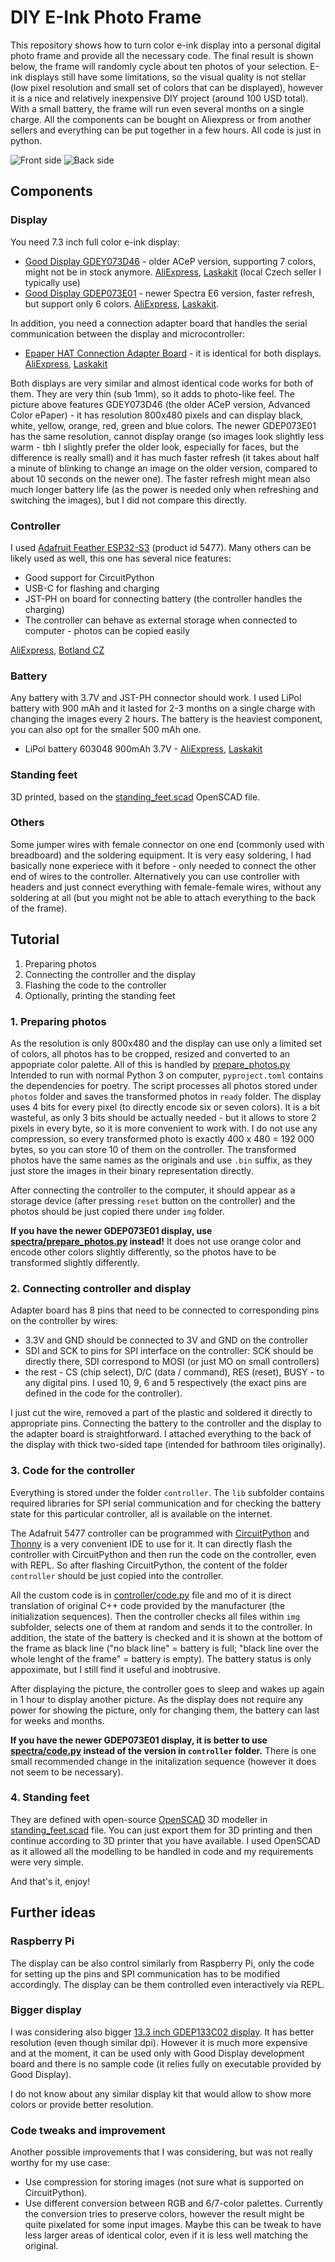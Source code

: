 # DIY E-Ink Photo Frame

This repository shows how to turn color e-ink display into a personal digital photo frame and provide all the necessary code. The final result is shown below, the frame will randomly cycle about ten photos of your selection. E-ink displays still have some limitations, so the visual quality is not stellar (low pixel resolution and small set of colors that can be displayed), however it is a nice and relatively inexpensive DIY project (around 100 USD total). With a small battery, the frame will run even several months on a single charge. All the components can be bought on Aliexpress or from another sellers and everything can be put together in a few hours. All code is just in python.

![Front side](pics/front.jpg)
![Back side](pics/back.jpg)

## Components

### Display

You need 7.3 inch full color e-ink display:

- [Good Display GDEY073D46](https://www.good-display.com/product/442.html) - older ACeP version, supporting 7 colors, might not be in stock anymore. [AliExpress](https://www.aliexpress.com/item/1005005671413173.html), [Laskakit](https://www.laskakit.cz/good-display-gdey073d46-7-3--800x480-epaper-barevny-displej/) (local Czech seller I typically use)
- [Good Display GDEP073E01](https://www.good-display.com/product/533.html) - newer Spectra E6 version, faster refresh, but support only 6 colors. [AliExpress](https://www.aliexpress.com/item/1005007253583430.html), [Laskakit](https://www.laskakit.cz/good-display-gdep073e01-7-3--800x480-epaper-barevny-displej/).

In addition, you need a connection adapter board that handles the serial communication between the display and microcontroller:
- [Epaper HAT Connection Adapter Board](https://www.buyepaper.com/products/epaper-hat-connection-adapter-board-for-073-inch-e-ink-display-despi-c73-648) - it is identical for both displays. [AliExpress](https://www.aliexpress.com/item/1005005671328036.html), [Laskakit](https://www.laskakit.cz/good-display-despi-c73-univerzalni-spi-e-paper-adapter/)

Both displays are very similar and almost identical code works for both of them. They are very thin (sub 1mm), so it adds to photo-like feel. The picture above features GDEY073D46 (the older ACeP version, Advanced Color ePaper) - it has resolution 800x480 pixels and can display black, white, yellow, orange, red, green and blue colors. The newer GDEP073E01 has the same resolution, cannot display orange (so images look slightly less warm - tbh I slightly prefer the older look, especially for faces, but the difference is really small) and it has much faster refresh (it takes about half a minute of blinking to change an image on the older version, compared to about 10 seconds on the newer one). The faster refresh might mean also much longer battery life (as the power is needed only when refreshing and switching the images), but I did not compare this directly.

### Controller

I used [Adafruit Feather ESP32-S3](https://www.adafruit.com/product/5477) (product id 5477). Many others can be likely used as well, this one has several nice features:
- Good support for CircuitPython
- USB-C for flashing and charging
- JST-PH on board for connecting battery (the controller handles the charging)
- The controller can behave as external storage when connected to computer - photos can be copied easily

[AliExpress](https://www.aliexpress.com/item/1005007532295735.html), [Botland CZ](https://botland.cz/desky-kompatibilni-s-arduino-adafruit/21579-feather-esp32-s3-wifi-gpio-modul-4-mb-flash-2-mb-psram-kompatibilni-s-arduino-adafruit-5477.html)

### Battery

Any battery with 3.7V and JST-PH connector should work. I used LiPol battery with 900 mAh and it lasted for 2-3 months on a single charge with changing the images every 2 hours. The battery is the heaviest component, you can also opt for the smaller 500 mAh one.

- LiPol battery 603048 900mAh 3.7V - [AliExpress](https://www.aliexpress.com/item/32921358236.html), [Laskakit](https://www.laskakit.cz/ehao-lipol-baterie-603048-900mah-3-7v/)

### Standing feet

3D printed, based on the [standing_feet.scad](standing_feet.scad) OpenSCAD file.

### Others

Some jumper wires with female connector on one end (commonly used with breadboard) and the soldering equipment. It is very easy soldering, I had basically none experiece with it before - only needed to connect the other end of wires to the controller. Alternatively you can use controller with headers and just connect everything with female-female wires, without any soldering at all (but you might not be able to attach everything to the back of the frame).

## Tutorial

1. Preparing photos
2. Connecting the controller and the display
3. Flashing the code to the controller
4. Optionally, printing the standing feet

### 1. Preparing photos

As the resolution is only 800x480 and the display can use only a limited set of colors, all photos has to be cropped, resized and converted to an appopriate color palette. All of this is handled by [prepare_photos.py](prepare_photos.py) Intended to run with normal Python 3 on computer, `pyproject.toml` contains the dependencies for poetry. The script processes all photos stored under `photos` folder and saves the transformed photos in `ready` folder. The display uses 4 bits for every pixel (to directly encode six or seven colors). It is a bit wasteful, as only 3 bits should be actually needed - but it allows to store 2 pixels in every byte, so it is more convenient to work with. I do not use any compression, so every transformed photo is exactly 400 x 480 = 192 000 bytes, so you can store 10 of them on the controller. The transformed photos have the same names as the originals and use `.bin` suffix, as they just store the images in their binary representation directly.

After connecting the controller to the computer, it should appear as a storage device (after pressing `reset` button on the controller) and the photos should be just copied there under `img` folder.

**If you have the newer GDEP073E01 display, use [spectra/prepare_photos.py](spectra/prepare_photos.py) instead!** It does not use orange color and encode other colors slightly differently, so the photos have to be transformed slightly differently.

### 2. Connecting controller and display

Adapter board has 8 pins that need to be connected to corresponding pins on the controller by wires:

- 3.3V and GND should be connected to 3V and GND on the controller
- SDI and SCK to pins for SPI interface on the controller: SCK should be directly there, SDI correspond to MOSI (or just MO on small controllers)
- the rest - CS (chip select), D/C (data / command), RES (reset), BUSY - to any digital pins. I used 10, 9, 6 and 5 respectively (the exact pins are defined in the code for the controller).

I just cut the wire, removed a part of the plastic and soldered it directly to appropriate pins. Connecting the battery to the controller and the display to the adapter board is straightforward. I attached everything to the back of the display with thick two-sided tape (intended for bathroom tiles originally).

### 3. Code for the controller

Everything is stored under the folder `controller`. The `lib` subfolder contains required libraries for SPI serial communication and for checking the battery state for this particular controller, all is available on the internet.

The Adafruit 5477 controller can be programmed with [CircuitPython](https://circuitpython.org) and [Thonny](https://thonny.org) is a very convenient IDE to use for it. It can directly flash the controller with CircuitPython and then run the code on the controller, even with REPL. So after flashing CircuitPython, the content of the folder `controller` should be just copied into the controller.

All the custom code is in [controller/code.py](controller/code.py) file and mo of it is direct translation of original C++ code provided by the manufacturer (the initialization sequences). Then the controller checks all files within `img` subfolder, selects one of them at random and sends it to the controller. In addition, the state of the battery is checked and it is shown at the bottom of the frame as black line ("no black line" = battery is full; "black line over the whole lenght of the frame" = battery is empty). The battery status is only appoximate, but I still find it useful and inobtrusive.

After displaying the picture, the controller goes to sleep and wakes up again in 1 hour to display another picture. As the display does not require any power for showing the picture, only for changing them, the battery can last for weeks and months.

**If you have the newer GDEP073E01 display, it is better to use [spectra/code.py](spectra/code.py) instead of the version in `controller` folder.** There is one small recommended change in the initalization sequence (however it does not seem to be necessary).

### 4. Standing feet

They are defined with open-source [OpenSCAD](https://openscad.org) 3D modeller in [standing_feet.scad](standing_feet.scad) file. You can just export them for 3D printing and then continue according to 3D printer that you have available. I used OpenSCAD as it allowed all the modelling to be handled in code and my requirements were very simple.


And that's it, enjoy!

## Further ideas

### Raspberry Pi

The display can be also control similarly from Raspberry Pi, only the code for setting up the pins and SPI communication has to be modified accordingly. The display can be them controlled even interactively via REPL.

### Bigger display

I was considering also bigger [13.3 inch GDEP133C02 display](https://www.good-display.com/product/559.html). It has better resolution (even though similar dpi). However it is much more expensive and at the moment, it can be used only with Good Display development board and there is no sample code (it relies fully on executable provided by Good Display).

I do not know about any similar display kit that would allow to show more colors or provide better resolution.

### Code tweaks and improvement

Another possible improvements that I was considering, but was not really worthy for my use case:
- Use compression for storing images (not sure what is supported on CircuitPython).
- Use different conversion between RGB and 6/7-color palettes. Currently the conversion tries to preserve colors, however the result might be quite pixelated for some input images. Maybe this can be tweak to have less larger areas of identical color, even if it is less well matching the original.



